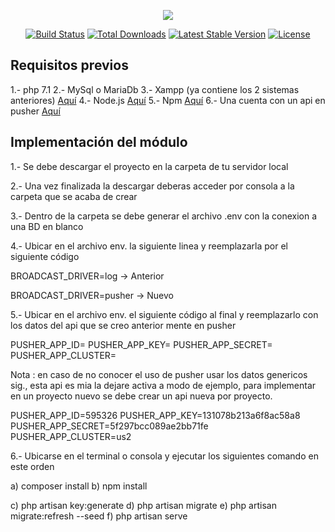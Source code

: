 <p align="center"><img src="https://laravel.com/assets/img/components/logo-laravel.svg"></p>

<p align="center">
<a href="https://travis-ci.org/laravel/framework"><img src="https://travis-ci.org/laravel/framework.svg" alt="Build Status"></a>
<a href="https://packagist.org/packages/laravel/framework"><img src="https://poser.pugx.org/laravel/framework/d/total.svg" alt="Total Downloads"></a>
<a href="https://packagist.org/packages/laravel/framework"><img src="https://poser.pugx.org/laravel/framework/v/stable.svg" alt="Latest Stable Version"></a>
<a href="https://packagist.org/packages/laravel/framework"><img src="https://poser.pugx.org/laravel/framework/license.svg" alt="License"></a>
</p>

## Requisitos previos
1.- php 7.1
2.- MySql o MariaDb
3.- Xampp (ya contiene los 2 sistemas anteriores) <a href="https://www.apachefriends.org/es/index.html">Aquí</a>
4.- Node.js <a href="https://nodejs.org/es/download/">Aquí</a>
5.- Npm <a href="https://docs.npmjs.com/cli/install">Aquí</a>
6.- Una cuenta con un api en pusher <a href="https://pusher.com/">Aquí</a>

## Implementación del módulo

1.- Se debe descargar el proyecto en la carpeta <Publica> de tu servidor local

2.- Una vez finalizada la descargar deberas acceder por consola a la carpeta que se acaba de crear

3.- Dentro de la carpeta se debe generar el archivo .env con la conexion a una BD en blanco

4.- Ubicar en el archivo env. la siguiente linea y reemplazarla por el siguiente código

BROADCAST_DRIVER=log -> Anterior

BROADCAST_DRIVER=pusher -> Nuevo

5.- Ubicar en el archivo env. el siguiente código al final y reemplazarlo con los datos del api que se creo anterior mente en pusher

PUSHER_APP_ID=
PUSHER_APP_KEY=
PUSHER_APP_SECRET=
PUSHER_APP_CLUSTER=

Nota : en caso de no conocer el uso de pusher usar los datos genericos sig., esta api es mia la dejare activa a modo de ejemplo, para implementar en un proyecto nuevo se debe crear un api nueva por proyecto.

PUSHER_APP_ID=595326
PUSHER_APP_KEY=131078b213a6f8ac58a8
PUSHER_APP_SECRET=5f297bcc089ae2bb71fe
PUSHER_APP_CLUSTER=us2

6.- Ubicarse en el terminal o consola y ejecutar los siguientes comando en este orden

a) composer install
b) npm install

c) php artisan key:generate
d) php artisan migrate
e) php artisan migrate:refresh --seed
f) php artisan serve